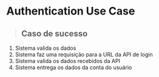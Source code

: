 # Authentication Use Case

> ## Caso de sucesso

1. Sistema valida os dados
2. Sistema faz uma requisição para a URL da API de login
3. Sistema valida os dados recebidos da API
4. Sistema entrega os dados da conta do usuário
